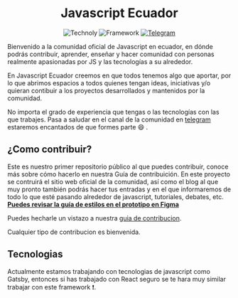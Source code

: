 <h1 align="center">Javascript Ecuador</h1>
<div align="center">

![Technoly](https://img.shields.io/badge/Main%20Tech-Gatsby-blueviolet)
![Framework](https://img.shields.io/badge/Framework-React%20JS-blue)
[![Telegram](https://img.shields.io/badge/Channel-Telegram-informational)](https://t.me/javascriptecuador)

</div>
Bienvenido a la comunidad oficial de Javascript en ecuador, en dónde podrás contribuir, aprender, enseñar y hacer comunidad con personas realmente apasionadas por JS y las tecnologías a su alrededor.

En Javascript Ecuador creemos en que todos tenemos algo que aportar, por lo que abrimos espacios a todos quienes tengan ideas, iniciativas y/o quieran contibuir a los proyectos desarrollados y mantenidos por la comunidad.

No importa el grado de experiencia que tengas o las tecnologías con las que trabajes. Pasa a saludar en el canal de la comunidad en [telegram](https://t.me/javascriptecuador) estaremos encantados de que formes parte :smile: .

## ¿Como contribuir?

Este es nuestro primer repositorio público al que puedes contribuir, conoce más sobre cómo hacerlo en nuestra Guía de contribuición. En este proyecto se contruirá el sitio web oficial de la comunidad, así como el blog al que muy pronto también podrás hacer tus entradas y en el que informaremos de todo lo que esté pasando alrededor de javascript, tutoriales, debates, etc. **[Puedes revisar la guía de estilos en el prototipo en Figma](https://www.figma.com/file/w2VP8mKwNivTOGqsdvGMVe/Prototipo-Web-Ecuador.js?node-id=0%3A1)**

Puedes hecharle un vistazo a nuestra [guia de contribucion](https://github.com/javascriptecuador/web/blob/master/CONTRIBUTING.md).

Cualquier tipo de contribucion es bienvenida.

## Tecnologias

Actualmente estamos trabajando con tecnologias de javascript como Gatsby, entonces si has trabajado con React seguro se te hara muy similar trabajar con este framework :exclamation:.
